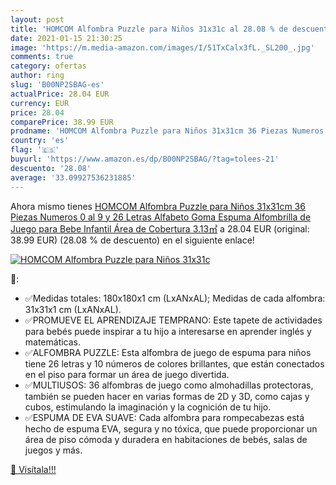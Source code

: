 ```yaml
---
layout: post
title: 'HOMCOM Alfombra Puzzle para Niños 31x31c al 28.08 % de descuento'
date: 2021-01-15 21:30:25
image: 'https://m.media-amazon.com/images/I/51TxCalx3fL._SL200_.jpg'
comments: true
category: ofertas
author: ring
slug: 'B00NP2SBAG-es'
actualPrice: 28.04 EUR
currency: EUR
price: 28.04
comparePrice: 38.99 EUR
prodname: 'HOMCOM Alfombra Puzzle para Niños 31x31cm 36 Piezas Numeros 0 al 9 y 26 Letras Alfabeto Goma Espuma Alfombrilla de Juego para Bebe Infantil Área de Cobertura 3.13㎡'
country: 'es'
flag: '🇪🇸'
buyurl: 'https://www.amazon.es/dp/B00NP2SBAG/?tag=tolees-21'
descuento: '28.08'
average: '33.09927536231885'
---
```


Ahora mismo tienes [HOMCOM Alfombra Puzzle para Niños 31x31cm 36 Piezas Numeros 0 al 9 y 26 Letras Alfabeto Goma Espuma Alfombrilla de Juego para Bebe Infantil Área de Cobertura 3.13㎡](https://www.amazon.es/dp/B00NP2SBAG/?tag=tolees-21) a 28.04 EUR (original: 38.99 EUR) (28.08 %  de descuento) en el siguiente enlace!

[![HOMCOM Alfombra Puzzle para Niños 31x31c](https://m.media-amazon.com/images/I/51TxCalx3fL._SL200_.jpg)](https://www.amazon.es/dp/B00NP2SBAG/?tag=tolees-21)

🔎:

- ✅Medidas totales: 180x180x1 cm (LxANxAL); Medidas de cada alfombra: 31x31x1 cm (LxANxAL).
- ✅PROMUEVE EL APRENDIZAJE TEMPRANO: Este tapete de actividades para bebés puede inspirar a tu hijo a interesarse en aprender inglés y matemáticas.
- ✅ALFOMBRA PUZZLE: Esta alfombra de juego de espuma para niños tiene 26 letras y 10 números de colores brillantes, que están conectados en el piso para formar un área de juego divertida.
- ✅MULTIUSOS: 36 alfombras de juego como almohadillas protectoras, también se pueden hacer en varias formas de 2D y 3D, como cajas y cubos, estimulando la imaginación y la cognición de tu hijo.
- ✅ESPUMA DE EVA SUAVE: Cada alfombra para rompecabezas está hecho de espuma EVA, segura y no tóxica, que puede proporcionar un área de piso cómoda y duradera en habitaciones de bebés, salas de juegos y más.

[🛒 Visítala!!!](https://www.amazon.es/dp/B00NP2SBAG/?tag=tolees-21)

